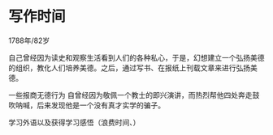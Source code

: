# 写作时间
1788年/82岁


自己曾经因为读史和观察生活看到人们的各种私心，于是，幻想建立一个弘扬美德的组织，教化人们培养美德。之后，通过写书、在报纸上刊载文章来进行弘扬美德。

一些报商无德行为
自曾经因为敬佩一个教士的即兴演讲，而热烈帮他四处奔走鼓吹呐喊，后来发现他是一个没有真才实学的骗子。

学习外语以及获得学习感悟（浪费时间、）